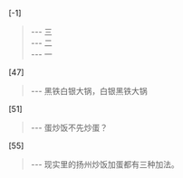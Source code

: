 
[-1] 
>--- 三<br>
>--- 二<br>
>--- 一<br>

[47] 
>--- 黑铁白银大锅，白银黑铁大锅<br>

[51] 
>--- 蛋炒饭不先炒蛋？<br>

[55] 
>--- 现实里的扬州炒饭加蛋都有三种加法。<br>
